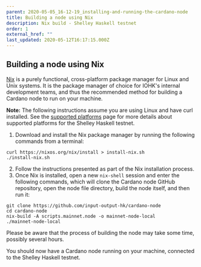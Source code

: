 ```yaml
---
parent: 2020-05-05_16-12-19_installing-and-running-the-cardano-node
title: Building a node using Nix
description: Nix build - Shelley Haskell testnet
order: 1
external_href: ""
last_updated: 2020-05-12T16:17:15.000Z
---
```

## Building a node using Nix

[Nix](https://nixos.org/) is a purely functional, cross-platform package manager for Linux and Unix systems. It is the package manager of choice for IOHK's internal development teams, and thus the recommended method for building a Cardano node to run on your machine.

**Note:** The following instructions assume you are using Linux and have curl installed. See the [supported platforms](/shelley-haskell/about/supported-platforms/) page for more details about supported platforms for the Shelley Haskell testnet.

1. Download and install the Nix package manager by running the following commands from a terminal:
```shell
curl https://nixos.org/nix/install > install-nix.sh
./install-nix.sh
```
2. Follow the instructions presented as part of the Nix installation process.
1. Once Nix is installed, open a new `nix-shell` session and enter the following commands, which will clone the Cardano node GitHub repository, open the node file directory, build the node itself, and then run it:
```shell
git clone https://github.com/input-output-hk/cardano-node
cd cardano-node
nix-build -A scripts.mainnet.node -o mainnet-node-local
./mainnet-node-local
```

Please be aware that the process of building the node may take some time, possibly several hours.

You should now have a Cardano node running on your machine, connected to the Shelley Haskell testnet.
